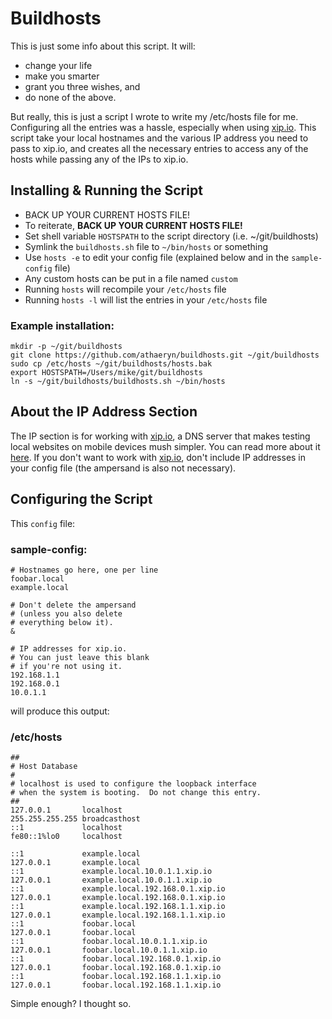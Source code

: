 Buildhosts
=========

This is just some info about this script. It will:

+ change your life
+ make you smarter
+ grant you three wishes, and
+ do none of the above.

But really, this is just a script I wrote to write my /etc/hosts file for me.
Configuring all the entries was a hassle, especially when using [xip.io](http://xip.io).
This script take your local hostnames and the various IP address you need to pass
to xip.io, and creates all the necessary entries to access any of the hosts while
passing any of the IPs to xip.io.

Installing & Running the Script
-------------------------------

+ BACK UP YOUR CURRENT HOSTS FILE!
+ To reiterate, **BACK UP YOUR CURRENT HOSTS FILE!**
+ Set shell variable `HOSTSPATH` to the script directory (i.e. ~/git/buildhosts)
+ Symlink the `buildhosts.sh` file to `~/bin/hosts` or something
+ Use `hosts -e` to edit your config file (explained below and in the `sample-config` file)
+ Any custom hosts can be put in a file named `custom`
+ Running `hosts` will recompile your `/etc/hosts` file
+ Running `hosts -l` will list the entries in your `/etc/hosts` file

### Example installation:
    mkdir -p ~/git/buildhosts
    git clone https://github.com/athaeryn/buildhosts.git ~/git/buildhosts
    sudo cp /etc/hosts ~/git/buildhosts/hosts.bak
    export HOSTSPATH=/Users/mike/git/buildhosts
    ln -s ~/git/buildhosts/buildhosts.sh ~/bin/hosts


About the IP Address Section
----------------------------

The IP section is for working with [xip.io](http://xip.io), a DNS server that makes testing local
websites on mobile devices mush simpler. You can read more about it [here](http://xip.io).
If you don't want to work with [xip.io](http://xip.io), don't include IP addresses in your config file (the ampersand is also not necessary).

Configuring the Script
----------------------

This `config` file:

### sample-config:

    # Hostnames go here, one per line
    foobar.local
    example.local

    # Don't delete the ampersand
    # (unless you also delete
    # everything below it).
    &

    # IP addresses for xip.io.
    # You can just leave this blank
    # if you're not using it.
    192.168.1.1
    192.168.0.1
    10.0.1.1

will produce this output:

### /etc/hosts
    ##
    # Host Database
    #
    # localhost is used to configure the loopback interface
    # when the system is booting.  Do not change this entry.
    ##
    127.0.0.1       localhost
    255.255.255.255 broadcasthost
    ::1             localhost
    fe80::1%lo0     localhost
    
    ::1             example.local
    127.0.0.1       example.local
    ::1             example.local.10.0.1.1.xip.io
    127.0.0.1       example.local.10.0.1.1.xip.io
    ::1             example.local.192.168.0.1.xip.io
    127.0.0.1       example.local.192.168.0.1.xip.io
    ::1             example.local.192.168.1.1.xip.io
    127.0.0.1       example.local.192.168.1.1.xip.io
    ::1             foobar.local
    127.0.0.1       foobar.local
    ::1             foobar.local.10.0.1.1.xip.io
    127.0.0.1       foobar.local.10.0.1.1.xip.io
    ::1             foobar.local.192.168.0.1.xip.io
    127.0.0.1       foobar.local.192.168.0.1.xip.io
    ::1             foobar.local.192.168.1.1.xip.io
    127.0.0.1       foobar.local.192.168.1.1.xip.io

Simple enough? I thought so.
